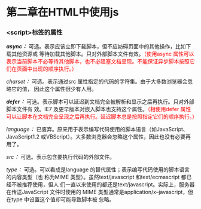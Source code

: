 # 第二章在HTML中使用js

### \<script>标签的属性

***async：***
可选。表示应该立即下载脚本，但不应妨碍页面中的其他操作，比如下载其他资源或
等待加载其他脚本。只对外部脚本文件有效。<font color='red'>（使用async 属性可以表示当前脚本不必等待其他脚本，也不必阻塞文档呈现。不能保证异步脚本按照它们在页面中出现的顺序执行。）</font>

*charset：*
可选。表示通过src 属性指定的代码的字符集。由于大多数浏览器会忽略它的值，
因此这个属性很少有人用。

***defer：***
可选。表示脚本可以延迟到文档完全被解析和显示之后再执行。只对外部脚本文件有
效。IE7 及更早版本对嵌入脚本也支持这个属性。<font color='red'>（相使用defer 属性可以让脚本在文档完全呈现之后再执行。延迟脚本总是按照指定它们的顺序执行。）</font>

*language：*
已废弃。原来用于表示编写代码使用的脚本语言（如JavaScript、JavaScript1.2
或VBScript）。大多数浏览器会忽略这个属性，因此也没有必要再用了。

*src：*
可选。表示包含要执行代码的外部文件。

*type：*
可选。可以看成是language 的替代属性；表示编写代码使用的脚本语言的内容类型（也
称为MIME 类型）。虽然text/javascript 和text/ecmascript 都已经不被推荐使用，但人
们一直以来使用的都还是text/javascript。实际上，服务器在传送JavaScript 文件时使用的
MIME 类型通常是application/x–javascript，但在type 中设置这个值却可能导致脚本被
忽略。